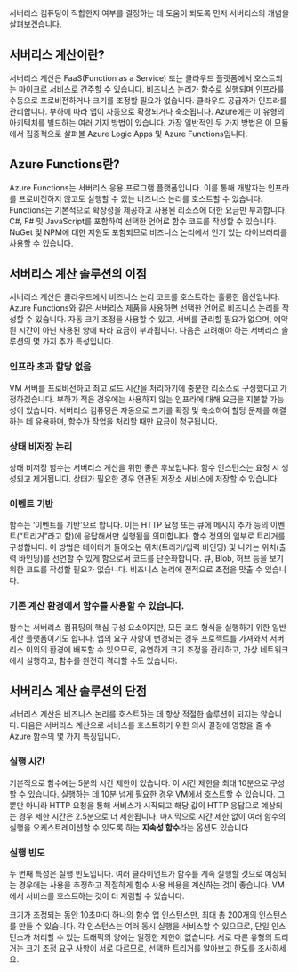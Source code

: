 서버리스 컴퓨팅이 적합한지 여부를 결정하는 데 도움이 되도록 먼저 서버리스의 개념을 살펴보겠습니다.

## <a name="what-is-serverless-compute"></a>서버리스 계산이란?

서버리스 계산은 FaaS(Function as a Service) 또는 클라우드 플랫폼에서 호스트되는 마이크로 서비스로 간주할 수 있습니다. 비즈니스 논리가 함수로 실행되며 인프라를 수동으로 프로비전하거나 크기를 조정할 필요가 없습니다. 클라우드 공급자가 인프라를 관리합니다. 부하에 따라 앱이 자동으로 확장되거나 축소됩니다. Azure에는 이 유형의 아키텍처를 빌드하는 여러 가지 방법이 있습니다. 가장 일반적인 두 가지 방법은 이 모듈에서 집중적으로 살펴볼 Azure Logic Apps 및 Azure Functions입니다.

## <a name="what-is-azure-functions"></a>Azure Functions란?

Azure Functions는 서버리스 응용 프로그램 플랫폼입니다. 이를 통해 개발자는 인프라를 프로비전하지 않고도 실행할 수 있는 비즈니스 논리를 호스트할 수 있습니다. Functions는 기본적으로 확장성을 제공하고 사용된 리소스에 대한 요금만 부과합니다. C#, F# 및 JavaScript를 포함하여 선택한 언어로 함수 코드를 작성할 수 있습니다. NuGet 및 NPM에 대한 지원도 포함되므로 비즈니스 논리에서 인기 있는 라이브러리를 사용할 수 있습니다.

## <a name="benefits-of-a-serverless-compute-solution"></a>서버리스 계산 솔루션의 이점

서버리스 계산은 클라우드에서 비즈니스 논리 코드를 호스트하는 훌륭한 옵션입니다. Azure Functions와 같은 서버리스 제품을 사용하면 선택한 언어로 비즈니스 논리를 작성할 수 있습니다. 자동 크기 조정을 사용할 수 있고, 서버를 관리할 필요가 없으며, 예약된 시간이 아닌 사용된 양에 따라 요금이 부과됩니다. 다음은 고려해야 하는 서버리스 솔루션의 몇 가지 추가 특성입니다.

### <a name="avoids-over-allocation-of-infrastructure"></a>인프라 초과 할당 없음

VM 서버를 프로비전하고 최고 로드 시간을 처리하기에 충분한 리소스로 구성했다고 가정하겠습니다. 부하가 적은 경우에는 사용하지 않는 인프라에 대해 요금을 지불할 가능성이 있습니다. 서버리스 컴퓨팅은 자동으로 크기를 확장 및 축소하여 할당 문제를 해결하는 데 유용하며, 함수가 작업을 처리할 때만 요금이 청구됩니다.

### <a name="stateless-logic"></a>상태 비저장 논리

상태 비저장 함수는 서버리스 계산을 위한 좋은 후보입니다. 함수 인스턴스는 요청 시 생성되고 제거됩니다. 상태가 필요한 경우 연관된 저장소 서비스에 저장할 수 있습니다.

### <a name="event-driven"></a>이벤트 기반

함수는 ‘이벤트를 기반’으로 합니다. 이는 HTTP 요청 또는 큐에 메시지 추가 등의 이벤트(“트리거”라고 함)에 응답해서만 실행됨을 의미합니다. 함수 정의의 일부로 트리거를 구성합니다. 이 방법은 데이터가 들어오는 위치(트리거/입력 바인딩) 및 나가는 위치(출력 바인딩)를 선언할 수 있게 함으로써 코드를 단순화합니다. 큐, Blob, 허브 등을 보기 위한 코드를 작성할 필요가 없습니다. 비즈니스 논리에 전적으로 초점을 맞출 수 있습니다.

### <a name="functions-can-be-used-in-traditional-compute-environments"></a>기존 계산 환경에서 함수를 사용할 수 있습니다.

함수는 서버리스 컴퓨팅의 핵심 구성 요소이지만, 모든 코드 형식을 실행하기 위한 일반 계산 플랫폼이기도 합니다. 앱의 요구 사항이 변경되는 경우 프로젝트를 가져와서 서버리스 이외의 환경에 배포할 수 있으므로, 유연하게 크기 조정을 관리하고, 가상 네트워크에서 실행하고, 함수를 완전히 격리할 수도 있습니다.

## <a name="drawbacks-of-a-serverless-compute-solution"></a>서버리스 계산 솔루션의 단점

서버리스 계산은 비즈니스 논리를 호스트하는 데 항상 적절한 솔루션이 되지는 않습니다. 다음은 서버리스 계산으로 서비스를 호스트하기 위한 의사 결정에 영향을 줄 수 Azure 함수의 몇 가지 특징입니다. 

### <a name="execution-time"></a>실행 시간

기본적으로 함수에는 5분의 시간 제한이 있습니다. 이 시간 제한을 최대 10분으로 구성할 수 있습니다. 실행하는 데 10분 넘게 필요한 경우 VM에서 호스트할 수 있습니다. 그뿐만 아니라 HTTP 요청을 통해 서비스가 시작되고 해당 값이 HTTP 응답으로 예상되는 경우 제한 시간은 2.5분으로 더 제한됩니다. 마지막으로 시간 제한 없이 여러 함수의 실행을 오케스트레이션할 수 있도록 하는 **지속성 함수**라는 옵션도 있습니다.

### <a name="execution-frequency"></a>실행 빈도

두 번째 특성은 실행 빈도입니다. 여러 클라이언트가 함수를 계속 실행할 것으로 예상되는 경우에는 사용을 추정하고 적절하게 함수 사용 비용을 계산하는 것이 좋습니다. VM에서 서비스를 호스트하는 것이 더 저렴할 수 있습니다.

크기가 조정되는 동안 10초마다 하나의 함수 앱 인스턴스만, 최대 총 200개의 인스턴스를 만들 수 있습니다. 각 인스턴스는 여러 동시 실행을 서비스할 수 있으므로, 단일 인스턴스가 처리할 수 있는 트래픽의 양에는 일정한 제한이 없습니다. 서로 다른 유형의 트리거는 크기 조정 요구 사항이 서로 다르므로, 선택한 트리거를 알아보고 한도를 조사하세요.



